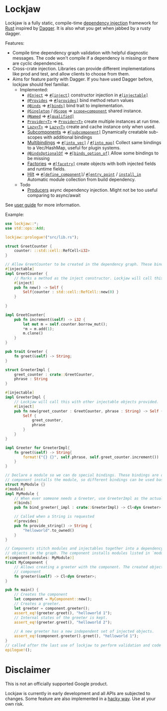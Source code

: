# Lockjaw

Lockjaw is a fully static, compile-time
[dependency injection](https://en.wikipedia.org/wiki/Dependency_injection) framework for
[Rust](https://www.rust-lang.org/) inspired by [Dagger](https://dagger.dev). It is also what you get
when jabbed by a rusty dagger.

Features:

* Compile time dependency graph validation with helpful diagnostic messages. The code won't compile
  if a dependency is missing or there are cyclic dependencies.
* Cross-crate injection. Libraries can provide different implementations like prod and test, and
  allow clients to choose from them.
* Aims for feature parity with Dagger. If you have used Dagger before, lockjaw should feel familiar.
    * Implemented:
        * [`@Inject`](https://docs.oracle.com/javaee/7/api/javax/inject/package-summary.html) =>
          [`#[inject]`](https://docs.rs/lockjaw/latest/lockjaw/injectable_attributes/attr.inject.html)
          constructor injection
          in [`#[injectable]`](https://docs.rs/lockjaw/latest/lockjaw/attr.injectable.html)
        * [`@Provides`](https://dagger.dev/api/latest/dagger/Provides.html)
          => [`#[provides]`](https://docs.rs/lockjaw/latest/lockjaw/module_attributes/attr.provides.html)
          bind method return values
        * [`@Binds`](https://dagger.dev/api/latest/dagger/Binds.html)
          => [`#[binds]`](https://docs.rs/lockjaw/latest/lockjaw/module_attributes/attr.binds.html)
          bind trait to implementation.
        * [`@Singleton`](https://docs.oracle.com/javaee/7/api/javax/inject/Singleton.html) /
          [`@Scope`](https://docs.oracle.com/javaee/6/api/javax/inject/Scope.html) =>
          [`scope=component`]((https://docs.rs/lockjaw/latest/lockjaw/attr.injectable.html#scope))
          shared instance.
        * [`@Named`](https://docs.oracle.com/javaee/6/api/javax/inject/Named.html) =>
          [`#[qualified]`](https://docs.rs/lockjaw/latest/lockjaw/module_attributes/attr.qualified.html)
        * [`Provider<T>`](https://docs.oracle.com/javaee/7/api/javax/inject/Provider.html)
          => [`Provider<T>`](https://docs.rs/lockjaw/latest/lockjaw/struct.Provider.html) create
          multiple instances at run time.
        * [`Lazy<T>`](https://dagger.dev/api/latest/dagger/Lazy.html)
          => [`Lazy<T>`](https://docs.rs/lockjaw/latest/lockjaw/struct.Lazy.html) create and cache
          instance only when used.
        * [Subcomponents](https://dagger.dev/dev-guide/subcomponents)
          => [`#[subcomponent]`](https://docs.rs/lockjaw/latest/lockjaw/attr.define_component.html)
          Dynamically creatable sub-scopes with additional bindings
        * [Multibindings](https://dagger.dev/dev-guide/multibindings)
          => [`#[into_vec]`](https://docs.rs/lockjaw/latest/lockjaw/module_attributes/attr.into_vec.html)
          / [`#[into_map]`](https://docs.rs/lockjaw/latest/lockjaw/module_attributes/attr.into_map.html)
          Collect same bindings to a Vec/HashMap, useful for plugin systems.
        * [`@BindsOptionalOf`](https://dagger.dev/api/2.13/index.html?dagger/BindsOptionalOf.html)
          => [`#[binds_option_of]`](https://docs.rs/lockjaw/latest/lockjaw/module_attributes/attr.binds_option_of.html)
          Allow some bindings to be missing
        * [Factories](https://github.com/google/auto/tree/master/factory)
          => [`#[facotry]`](https://docs.rs/lockjaw/latest/lockjaw/injectable_attributes/attr.factory.html)
          create objects with both injected fields and runtime fields.
        * [Hilt](https://dagger.dev/hilt/)
          => [`#[define_component]`](https://docs.rs/lockjaw/latest/lockjaw/attr.define_component.html)/ [`#[entry_point`](https://docs.rs/lockjaw/latest/lockjaw/attr.entry_point.html)
          / [`install_in`](https://docs.rs/lockjaw/latest/lockjaw/attr.module.html#install_in)
          Automatic module collection from build dependency.
    * Todo
        * [Producers](https://dagger.dev/dev-guide/producers) async dependency injection. Might not
          be too useful comparing to async/await

See [user guide](https://azureblaze.github.io/lockjaw/) for more information.

Example:

```rust
use lockjaw::*;
use std::ops::Add;

lockjaw::prologue!("src/lib.rs");

struct GreetCounter {
    counter: ::std::cell::RefCell<i32>
}

// Allow GreetCounter to be created in the dependency graph. These bindings are available anywhere.
#[injectable]
impl GreetCounter {
    // Marks a method as the inject constructor. Lockjaw will call this to create the object.
    #[inject]
    pub fn new() -> Self {
        Self{counter : std::cell::RefCell::new(0) }
    }
    
}

impl GreetCounter{
    pub fn increment(&self) -> i32 {
        let mut m = self.counter.borrow_mut();
        *m = m.add(1);
        m.clone()
    }
}

pub trait Greeter {
    fn greet(&self) -> String;
}

struct GreeterImpl {
    greet_counter : crate::GreetCounter,
    phrase : String
}

#[injectable]
impl GreeterImpl {
    // Lockjaw will call this with other injectable objects provided.
    #[inject]
    pub fn new(greet_counter : GreetCounter, phrase : String) -> Self {
        Self {
            greet_counter,
            phrase
        }
    }
}

impl Greeter for GreeterImpl{
    fn greet(&self) -> String{
        format!("{} {}", self.phrase, self.greet_counter.increment())
    }
}

// Declare a module so we can do special bindings. These bindings are only available if the
// component installs the module, so different bindings can be used based on the situation.
struct MyModule {}
#[module]
impl MyModule {
    // When ever someone needs a Greeter, use GreeterImpl as the actual implementation 
    #[binds]
    pub fn bind_greeter(_impl : crate::GreeterImpl) -> Cl<dyn Greeter> {}

    // Called when a String is requested
    #[provides]
    pub fn provide_string() -> String {
        "helloworld".to_owned()
    }
}

// Components stitch modules and injectables together into a dependency graph, and can create
// objects in the graph. The component installs modules listed in `modules`
#[component(modules: MyModule)]
trait MyComponent {
    // Allows creating a greeter with the component. The created object has the lifetime of the
    // component
    fn greeter(&self) -> Cl<dyn Greeter>;
}

pub fn main() {
    // Creates the component
    let component = MyComponent::new();
    // Creates a greeter.
    let greeter = component.greeter();
    assert_eq!(greeter.greet(), "helloworld 1");
    // Internal states of the greeter is kept.
    assert_eq!(greeter.greet(), "helloworld 2");
    
    // A new greeter has a new independent set of injected objects.
    assert_eq!(component.greeter().greet(), "helloworld 1");
}
// called after the last use of lockjaw to perform validation and code generation
epilogue!();
```

# Disclaimer

This is not an officially supported Google product.

Lockjaw is currently in early development and all APIs are subjected to changes. Some feature are
also implemented in a [hacky way](https://azureblaze.github.io/lockjaw/caveats.html). Use at your
own risk.